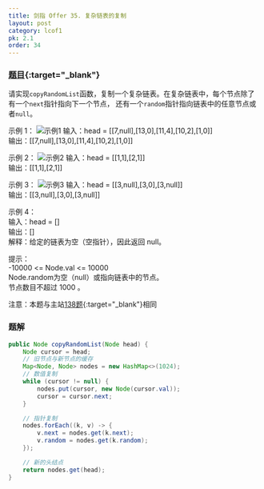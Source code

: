 ```yaml
---
title: 剑指 Offer 35. 复杂链表的复制
layout: post
category: lcof1
pk: 2.1
order: 34
---
```


### [题目](https://leetcode-cn.com/problems/fu-za-lian-biao-de-fu-zhi-lcof/){:target="_blank"}

请实现`copyRandomList`函数，复制一个复杂链表。在复杂链表中，每个节点除了有一个`next`指针指向下一个节点，
还有一个`random`指针指向链表中的任意节点或者`null`。


示例 1：
![示例1](https://assets.leetcode-cn.com/aliyun-lc-upload/uploads/2020/01/09/e1.png)
输入：head = [[7,null],[13,0],[11,4],[10,2],[1,0]]  
输出：[[7,null],[13,0],[11,4],[10,2],[1,0]]

示例 2：
![示例2](https://assets.leetcode-cn.com/aliyun-lc-upload/uploads/2020/01/09/e2.png)
输入：head = [[1,1],[2,1]]  
输出：[[1,1],[2,1]]

示例 3：
![示例3](https://assets.leetcode-cn.com/aliyun-lc-upload/uploads/2020/01/09/e3.png)
输入：head = [[3,null],[3,0],[3,null]]  
输出：[[3,null],[3,0],[3,null]]

示例 4：  
输入：head = []  
输出：[]  
解释：给定的链表为空（空指针），因此返回 null。

提示：  
-10000 <= Node.val <= 10000  
Node.random为空（null）或指向链表中的节点。  
节点数目不超过 1000 。

注意：本题与主站[138题](https://leetcode-cn.com/problems/copy-list-with-random-pointer/){:target="_blank"}相同

### 题解

```java
public Node copyRandomList(Node head) {
    Node cursor = head;
    // 旧节点与新节点的缓存
    Map<Node, Node> nodes = new HashMap<>(1024);
    // 数值复制
    while (cursor != null) {
        nodes.put(cursor, new Node(cursor.val));
        cursor = cursor.next;
    }

    // 指针复制
    nodes.forEach((k, v) -> {
        v.next = nodes.get(k.next);
        v.random = nodes.get(k.random);
    });

    // 新的头结点
    return nodes.get(head);
}
```